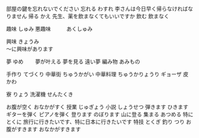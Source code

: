 
部屋の鍵を忘れないでください			忘れる	わすれ
李さんは今日早く帰らなければなりません	帰る	かえ
先生、薬を飲まなくてもいいですか		飲む	飲まなく



趣味	しゅみ		悪趣味　　　あくしゅみ
	
興味	きょうみ	
	～に興味があります

	
夢		ゆめ　　	夢が叶える		夢を見る		遠い夢
編み物	あみもの

手作り		てづくり
中華街		ちゅうかがい
中華料理	ちゅうかりょうり
ギョーザ
皮			かわ

寮			りょう
洗濯機		せんたくき

お腹が空く		おなかがすく
授業			じゅぎょう
小説			しょうせつ
弾きます		ひきます		ギターを弾く	ピアノを弾く
登ります		のぼります		山に登る
集まる			あつめる
特に			とくに			旅行に行きたいです、特に日本に行きたいです
特技			とくぎ
釣り			つり
お腹がすきます	おなかがすきます












	


